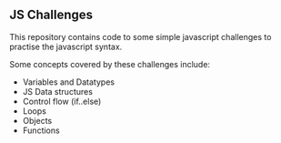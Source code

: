 ## JS Challenges

This repository contains code to some simple javascript challenges to practise the javascript syntax. 

Some concepts covered by these challenges include:
- Variables and Datatypes
- JS Data structures 
- Control flow (if..else)
- Loops
- Objects
- Functions
